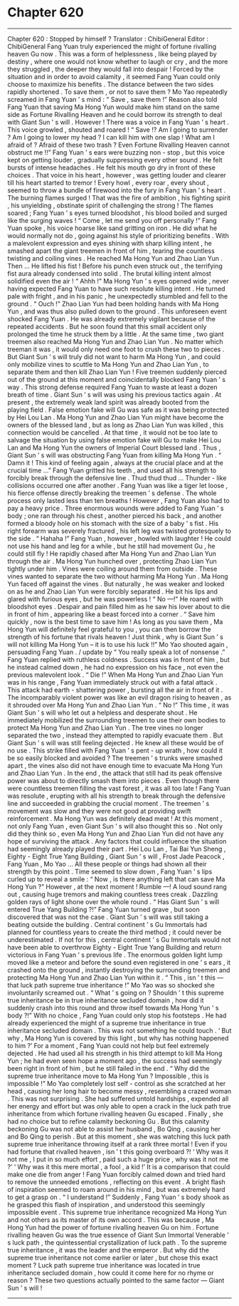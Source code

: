 
# Chapter 620


---

Chapter 620 : Stopped by himself ?
Translator :
ChibiGeneral
Editor :
ChibiGeneral
Fang Yuan truly experienced the might of fortune rivalling heaven Gu now .
This was a form of helplessness , like being played by destiny , where one would not know whether to laugh or cry , and the more they struggled , the deeper they would fall into despair !
Forced by the situation and in order to avoid calamity , it seemed Fang Yuan could only choose to maximize his benefits .
The distance between the two sides rapidly shortened .
To save them , or not to save them ?
Mo Yao repeatedly screamed in Fang Yuan ’ s mind : “ Save , save them !”
Reason also told Fang Yuan that saving Ma Hong Yun would make him stand on the same side as Fortune Rivalling Heaven and he could borrow its strength to deal with Giant Sun ’ s will .
However !
There was a voice in Fang Yuan ’ s heart . This voice growled , shouted and roared !
“ Save !? Am I going to surrender ? Am I going to lower my head ? I can kill him with one slap ! What am I afraid of ? Afraid of these two trash ? Even Fortune Rivalling Heaven cannot obstruct me !!”
Fang Yuan ’ s ears were buzzing non - stop , but this voice kept on getting louder , gradually suppressing every other sound .
He felt bursts of intense headaches .
He felt his mouth go dry in front of these choices .
That voice in his heart , however , was getting louder and clearer till his heart started to tremor !
Every howl , every roar , every shout , seemed to throw a bundle of firewood into the fury in Fang Yuan ’ s heart .
The burning flames surged !
That was the fire of ambition , his fighting spirit , his unyielding , obstinate spirit of challenging the strong !
The flames soared ; Fang Yuan ’ s eyes turned bloodshot , his blood boiled and surged like the surging waves !
“ Come , let me send you off personally !” Fang Yuan spoke , his voice hoarse like sand gritting on iron .
He did what he would normally not do , going against his style of prioritizing benefits .
With a malevolent expression and eyes shining with sharp killing intent , he smashed apart the giant treemen in front of him , tearing the countless twisting and coiling vines .
He reached Ma Hong Yun and Zhao Lian Yun .
Then …
He lifted his fist !
Before his punch even struck out , the terrifying fist aura already condensed into solid . The brutal killing intent almost solidified even the air !
“ Ahhh !” Ma Hong Yun ’ s eyes opened wide , never having expected Fang Yuan to have such resolute killing intent . He turned pale with fright , and in his panic , he unexpectedly stumbled and fell to the ground .
“ Ouch !” Zhao Lian Yun had been holding hands with Ma Hong Yun , and was thus also pulled down to the ground .
This unforeseen event shocked Fang Yuan .
He was already extremely vigilant because of the repeated accidents . But he soon found that this small accident only prolonged the time he struck them by a little .
At the same time , two giant treemen also reached Ma Hong Yun and Zhao Lian Yun .
No matter which treeman it was , it would only need one foot to crush these two to pieces . But Giant Sun ’ s will truly did not want to harm Ma Hong Yun , and could only mobilize vines to scuttle to Ma Hong Yun and Zhao Lian Yun , to separate them and then kill Zhao Lian Yun !
Five treemen suddenly pierced out of the ground at this moment and coincidentally blocked Fang Yuan ’ s way .
This strong defense required Fang Yuan to waste at least a dozen breath of time .
Giant Sun ’ s will was using his previous tactics again .
At present , the extremely weak land spirit was already booted from the playing field .
False emotion fake will Gu was safe as it was being protected by Hei Lou Lan .
Ma Hong Yun and Zhao Lian Yun might have become the owners of the blessed land , but as long as Zhao Lian Yun was killed , this connection would be cancelled .
At that time , it would not be too late to salvage the situation by using false emotion fake will Gu to make Hei Lou Lan and Ma Hong Yun the owners of Imperial Court blessed land .
Thus , Giant Sun ’ s will was obstructing Fang Yuan from killing Ma Hong Yun .
“ Damn it ! This kind of feeling again , always at the crucial place and at the crucial time …” Fang Yuan gritted his teeth , and used all his strength to forcibly break through the defensive line .
Thud thud thud …
Thunder - like collisions occurred one after another . Fang Yuan was like a tiger let loose , his fierce offense directly breaking the treemen ’ s defense .
The whole process only lasted less than ten breaths !
However , Fang Yuan also had to pay a heavy price . Three enormous wounds were added to Fang Yuan ’ s body ; one ran through his chest , another pierced his back , and another formed a bloody hole on his stomach with the size of a baby ’ s fist .
His right forearm was severely fractured , his left leg was twisted grotesquely to the side .
“ Hahaha !” Fang Yuan , however , howled with laughter !
He could not use his hand and leg for a while , but he still had movement Gu , he could still fly !
He rapidly chased after Ma Hong Yun and Zhao Lian Yun through the air .
Ma Hong Yun hunched over , protecting Zhao Lian Yun tightly under him . Vines were coiling around them from outside .
These vines wanted to separate the two without harming Ma Hong Yun .
Ma Hong Yun faced off against the vines . But naturally , he was weaker and looked on as he and Zhao Lian Yun were forcibly separated . He bit his lips and glared with furious eyes , but he was powerless !
“ No —!” He roared with bloodshot eyes . Despair and pain filled him as he saw his lover about to die in front of him , appearing like a beast forced into a corner .
“ Save him quickly , now is the best time to save him ! As long as you save them , Ma Hong Yun will definitely feel grateful to you , you can then borrow the strength of his fortune that rivals heaven ! Just think , why is Giant Sun ’ s will not killing Ma Hong Yun – it is to use his luck !!” Mo Yao shouted again , persuading Fang Yuan . / update by
“ You really speak a lot of nonsense .” Fang Yuan replied with ruthless coldness .
Success was in front of him , but he instead calmed down , he had no expression on his face , not even the previous malevolent look .
“ Die !”
When Ma Hong Yun and Zhao Lian Yun was in his range , Fang Yuan immediately struck out with a fatal attack .
This attack had earth - shattering power , bursting all the air in front of it .
The incomparably violent power was like an evil dragon rising to heaven , as it shrouded over Ma Hong Yun and Zhao Lian Yun .
“ No !” This time , it was Giant Sun ’ s will who let out a helpless and desperate shout .
He immediately mobilized the surrounding treemen to use their own bodies to protect Ma Hong Yun and Zhao Lian Yun .
The tree vines no longer separated the two , instead they attempted to rapidly evacuate them .
But Giant Sun ’ s will was still feeling dejected .
He knew all these would be of no use . This strike filled with Fang Yuan ’ s pent - up wrath , how could it be so easily blocked and avoided ?
The treemen ’ s trunks were smashed apart , the vines also did not have enough time to evacuate Ma Hong Yun and Zhao Lian Yun . In the end , the attack that still had its peak offensive power was about to directly smash them into pieces .
Even though there were countless treemen filling the vast forest , it was all too late !
Fang Yuan was resolute , erupting with all his strength to break through the defensive line and succeeded in grabbing the crucial moment .
The treemen ’ s movement was slow and they were not good at providing swift reinforcement .
Ma Hong Yun was definitely dead meat !
At this moment , not only Fang Yuan , even Giant Sun ’ s will also thought this so .
Not only did they think so , even Ma Hong Yun and Zhao Lian Yun did not have any hope of surviving the attack .
Any factors that could influence the situation had seemingly already played their part .
Hei Lou Lan , Tai Bai Yun Sheng , Eighty - Eight True Yang Building , Giant Sun ’ s will , Frost Jade Peacock , Fang Yuan , Mo Yao …
All these people or things had shown all their strength by this point .
Time seemed to slow down , Fang Yuan ’ s lips curled up to reveal a smile : “ Now , is there anything left that can save Ma Hong Yun ?”
However , at the next moment !
Rumble —!
A loud sound rang out , causing huge tremors and making countless trees creak .
Dazzling golden rays of light shone over the whole round .
“ Has Giant Sun ’ s will entered True Yang Building ?!” Fang Yuan turned grave , but soon discovered that was not the case .
Giant Sun ’ s will was still taking a beating outside the building . Central continent ’ s Gu Immortals had planned for countless years to create the third method ; it could never be underestimated .
If not for this , central continent ’ s Gu Immortals would not have been able to overthrow Eighty - Eight True Yang Building and return victorious in Fang Yuan ’ s previous life .
The enormous golden light lump moved like a meteor and before the sound even registered in one ’ s ears , it crashed onto the ground , instantly destroying the surrounding treemen and protecting Ma Hong Yun and Zhao Lian Yun within it .
“ This , isn ’ t this — that luck path supreme true inheritance !” Mo Yao was so shocked she involuntarily screamed out .
“ What ’ s going on ? Shouldn ’ t this supreme true inheritance be in true inheritance secluded domain , how did it suddenly crash into this round and throw itself towards Ma Hong Yun ’ s body ?!” With no choice , Fang Yuan could only stop his footsteps .
He had already experienced the might of a supreme true inheritance in true inheritance secluded domain .
This was not something he could touch .
‘ But why , Ma Hong Yun is covered by this light , but why has nothing happened to him ?’
For a moment , Fang Yuan could not help but feel extremely dejected .
He had used all his strength in his third attempt to kill Ma Hong Yun ; he had even seen hope a moment ago , the success had seemingly been right in front of him , but he still failed in the end .
“ Why did the supreme true inheritance move to Ma Hong Yun ? Impossible , this is impossible !” Mo Yao completely lost self - control as she scratched at her head , causing her long hair to become messy , resembling a crazed woman .
This was not surprising .
She had suffered untold hardships , expended all her energy and effort but was only able to open a crack in the luck path true inheritance from which fortune rivalling heaven Gu escaped . Finally , she had no choice but to refine calamity beckoning Gu .
But this calamity beckoning Gu was not able to assist her husband , Bo Qing , causing her and Bo Qing to perish .
But at this moment , she was watching this luck path supreme true inheritance throwing itself at a rank three mortal !
Even if you had fortune that rivalled heaven , isn ’ t this going overboard ?!
‘ Why was it not me , I put in so much effort , paid such a huge price , why was it not me ?’
‘ Why was it this mere mortal , a fool , a kid !’
It is a comparison that could make one die from anger !
Fang Yuan forcibly calmed down and tried hard to remove the unneeded emotions , reflecting on this event .
A bright flash of inspiration seemed to roam around in his mind , but was extremely hard to get a grasp on .
“ I understand !” Suddenly , Fang Yuan ’ s body shook as he grasped this flash of inspiration , and understood this seemingly impossible event .
This supreme true inheritance recognized Ma Hong Yun and not others as its master of its own accord . This was because , Ma Hong Yun had the power of fortune rivalling heaven Gu on him .
Fortune rivalling heaven Gu was the true essence of Giant Sun Immortal Venerable ’ s luck path , the quintessential crystallization of luck path . To the supreme true inheritance , it was the leader and the emperor .
But why did the supreme true inheritance not come earlier or later , but chose this exact moment ?
Luck path supreme true inheritance was located in true inheritance secluded domain , how could it come here for no rhyme or reason ?
These two questions actually pointed to the same factor — Giant Sun ’ s will !

---

